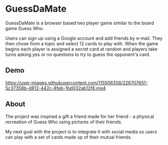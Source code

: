 # GuessDaMate

GuessDaMate is a browser based two player game similar to the board game Guess Who. 

Users can sign up using a Google account and add friends by e-mail. They then chose from a topic and select 12 cards to play with. When the game begins each player is assigned a secret card at random and players take turns asking yes or no questions to try to guess the opponent's card.

## Demo
https://user-images.githubusercontent.com/115506358/226707651-5c37358b-d812-442c-8feb-1bd032ab12f8.mp4

## About
The project was inspired a gift a friend made for her friend - a physical recreation of Guess Who using pictures of their friends.

My next goal with the project is to integrate it with social media so users can play with a set of cards made up of their mutual friends.

